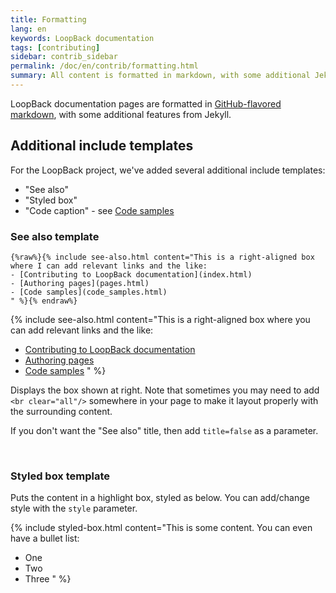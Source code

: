```yaml
---
title: Formatting
lang: en
keywords: LoopBack documentation
tags: [contributing]
sidebar: contrib_sidebar
permalink: /doc/en/contrib/formatting.html
summary: All content is formatted in markdown, with some additional Jekyll directives.
---
```


LoopBack documentation pages are formatted in [GitHub-flavored markdown](https://help.github.com/articles/getting-started-with-writing-and-formatting-on-github/), with some additional features from Jekyll.

## Additional include templates

For the LoopBack project, we've added several additional include templates:
- "See also"
- "Styled box"
- "Code caption" - see [Code samples](code_samples.html#code-caption)

### See also template

```
{%raw%}{% include see-also.html content="This is a right-aligned box where I can add relevant links and the like:
- [Contributing to LoopBack documentation](index.html)
- [Authoring pages](pages.html)
- [Code samples](code_samples.html)
" %}{% endraw%}
```

{% include see-also.html content="This is a right-aligned box where you can add relevant links and the like:

- [Contributing to LoopBack documentation](index.html)
- [Authoring pages](pages.html)
- [Code samples](code_samples.html)
" %}

Displays the box shown at right.  Note that sometimes you may need to add `<br clear="all"/>` somewhere in your page
to make it layout properly with the surrounding content.

If you don't want the "See also" title, then add `title=false` as a parameter.

<br clear="all"/>

### Styled box template

Puts the content in a highlight box, styled as below.  You can add/change style
with the `style` parameter.

{% include styled-box.html content="This is some content.  You can even have a bullet list:

- One
- Two
- Three
" %}
